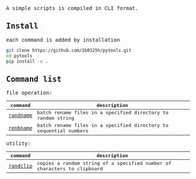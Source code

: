 <samp>

A simple scripts is compiled in CLI format.

## Install

each command is added by installation

```bash
git clone https://github.com/1b0325h/pytools.git
cd pytools
pip install -e .
```

## Command list

file operation:

| command                        | description                                                       |
| ------------------------------ | ----------------------------------------------------------------- |
| [`randname`](docs/randname.md) | batch rename files in a specified directory to random string      |
| [`renbname`](docs/renbname.md) | batch rename files in a specified directory to sequential numbers |

utility:

| command                        | description                                                             |
| ------------------------------ | ----------------------------------------------------------------------- |
| [`randclip`](docs/randclip.md) | copies a random string of a specified number of characters to clipboard |

</samp>
